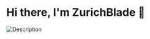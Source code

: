 # Hi there, I'm ZurichBlade 👋

![Description](https://media.giphy.com/media/VzGQrj8sLH4GLcSiG1/giphy.gif)

<!---
ZurichBlade/ZurichBlade is a ✨ special ✨ repository because its `README.md` (this file) appears on your GitHub profile.
You can click the Preview link to take a look at your changes.
--->
